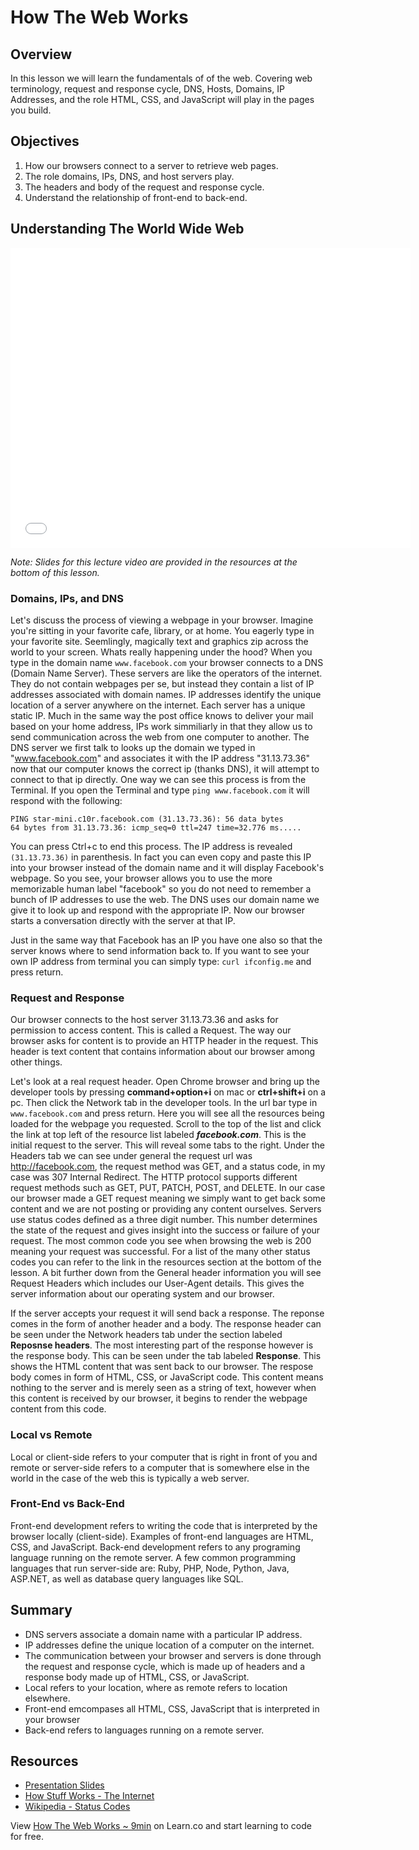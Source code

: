 # How The Web Works

## Overview

In this lesson we will learn the fundamentals of of the web. Covering web terminology, request and response cycle, DNS, Hosts, Domains, IP Addresses, and the role HTML, CSS, and JavaScript will play in the pages you build.

## Objectives

1. How our browsers connect to a server to retrieve web pages.
2. The role domains, IPs, DNS, and host servers play.
3. The headers and body of the request and response cycle.
4. Understand the relationship of front-end to back-end.

## Understanding The World Wide Web

<iframe width="640" height="480" src="//www.youtube.com/embed/ao532DhZWiY?rel=0" frameborder="0" allowfullscreen></iframe>

*Note: Slides for this lecture video are provided in the resources at the bottom of this lesson.*

### Domains, IPs, and DNS

Let's discuss the process of viewing a webpage in your browser. Imagine you're sitting in your favorite cafe, library, or at home. You eagerly type in your favorite site. Seemlingly, magically text and graphics zip across the world to your screen. Whats really happening under the hood? When you type in the domain name `www.facebook.com` your browser connects to a DNS (Domain Name Server). These servers are like the operators of the internet. They do not contain webpages per se, but instead they contain a list of IP addresses associated with domain names. IP addresses identify the unique location of a server anywhere on the internet. Each server has a unique static IP. Much in the same way the post office knows to deliver your mail based on your home address, IPs work simmiliarly in that they allow us to send communication across the web from one computer to another. The DNS server we first talk to looks up the domain we typed in "www.facebook.com" and associates it with the IP address "31.13.73.36" now that our computer knows the correct ip (thanks DNS), it will attempt to connect to that ip directly. One way we can see this process is from the Terminal. If you open the Terminal and type `ping www.facebook.com` it will respond with the following: 

```shell
PING star-mini.c10r.facebook.com (31.13.73.36): 56 data bytes
64 bytes from 31.13.73.36: icmp_seq=0 ttl=247 time=32.776 ms.....
```

You can press Ctrl+c to end this process. The IP address is revealed `(31.13.73.36)` in parenthesis. In fact you can even copy and paste this IP into your browser instead of the domain name and it will display Facebook's webpage. So you see, your browser allows you to use the more memorizable human label "facebook" so you do not need to remember a bunch of IP addresses to use the web. The DNS uses our domain name we give it to look up and respond with the appropriate IP. Now our browser starts a conversation directly with the server at that IP.

Just in the same way that Facebook has an IP you have one also so that the server knows where to send information back to. If you want to see your own IP address from terminal you can simply type: `curl ifconfig.me` and press return.

### Request and Response

Our browser connects to the host server 31.13.73.36 and asks for permission to access content. This is called a Request. The way our browser asks for content is to provide an HTTP header in the request. This header is text content that contains information about our browser among other things.

Let's look at a real request header. Open Chrome browser and bring up the developer tools by pressing **command+option+i** on mac or **ctrl+shift+i** on a pc. Then click the Network tab in the developer tools. In the url bar type in `www.facebook.com` and press return. Here you will see all the resources being loaded for the webpage you requested. Scroll to the top of the list and click the link at top left of the resource list labeled ***facebook.com***. This is the initial request to the server. This will reveal some tabs to the right. Under the Headers tab we can see under general the request url was http://facebook.com, the request method was GET, and a status code, in my case was 307 Internal Redirect. The HTTP protocol supports different request methods such as GET, PUT, PATCH, POST, and DELETE. In our case our browser made a GET request meaning we simply want to get back some content and we are not posting or providing any content ourselves. Servers use status codes defined as a three digit number. This number determines the state of the request and gives insight into the success or failure of your request. The most common code you see when browsing the web is 200 meaning your request was successful. For a list of the many other status codes you can refer to the link in the resources section at the bottom of the lesson. A bit further down from the General header information you will see Request Headers which includes our User-Agent details. This gives the server information about our operating system and our browser.

If the server accepts your request it will send back a response. The reponse comes in the form of another header and a body. The response header can be seen under the Network headers tab under the section labeled **Reposnse headers**. The most interesting part of the response however is the response body. This can be seen under the tab labeled **Response**. This shows the HTML content that was sent back to our browser. The respose body comes in form of HTML, CSS, or JavaScript code. This content means nothing to the server and is merely seen as a string of text, however when this content is received by our browser, it begins to render the webpage content from this code.

### Local vs Remote

Local or client-side refers to your computer that is right in front of you and remote or server-side refers to a computer that is somewhere else in the world in the case of the web this is typically a web server.

### Front-End vs Back-End

Front-end development refers to writing the code that is interpreted by the browser locally (client-side). Examples of front-end languages are HTML, CSS, and JavaScript. Back-end development refers to any programing language running on the remote server. A few common programming languages that run server-side are: Ruby, PHP, Node, Python, Java, ASP.NET, as well as database query languages like SQL.

## Summary

- DNS servers associate a domain name with a particular IP address.
- IP addresses define the unique location of a computer on the internet.
- The communication between your browser and servers is done through the request and response cycle, which is made up of headers and a response body made up of HTML, CSS, or JavaScript.
- Local refers to your location, where as remote refers to location elsewhere.
- Front-end emcompases all HTML, CSS, JavaScript that is interpreted in your browser
- Back-end refers to languages running on a remote server.

## Resources

- [Presentation Slides](https://docs.google.com/presentation/d/1eU-4wD5dsxV1t-3CA3T82gbv2K3pAs92pq30HlmXM_U/edit?usp=sharing)
- [How Stuff Works - The Internet](http://computer.howstuffworks.com/internet/basics/internet.htm)
- [Wikipedia - Status Codes](https://en.wikipedia.org/wiki/List_of_HTTP_status_codes)

<p data-visibility='hidden'>View <a href='https://learn.co/lessons/fe-how-the-web-works' title='How The Web Works ~ 9min'>How The Web Works ~ 9min</a> on Learn.co and start learning to code for free.</p>
